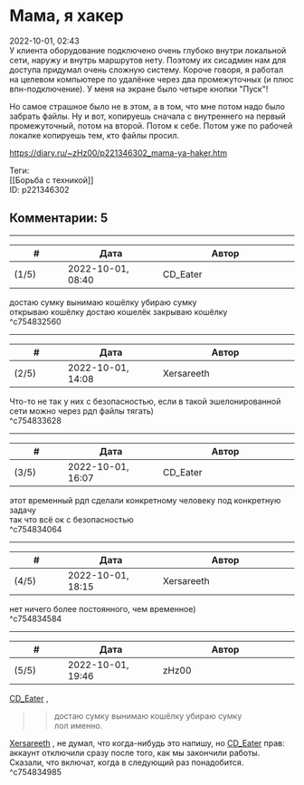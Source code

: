 Мама, я хакер
=============

  
2022-10-01, 02:43  
 У клиента оборудование подключено очень глубоко внутри локальной сети, наружу и внутрь маршрутов нету. Поэтому их сисадмин нам для доступа придумал очень сложную систему. Короче говоря, я работал на целевом компьютере по удалёнке через два промежуточных (и плюс впн-подключение). У меня на экране было четыре кнопки "Пуск"!   
   
 Но самое страшное было не в этом, а в том, что мне потом надо было забрать файлы. Ну и вот, копируешь сначала с внутреннего на первый промежуточный, потом на второй. Потом к себе. Потом уже по рабочей локалке копируешь тем, кто файлы просил.   
  
<https://diary.ru/~zHz00/p221346302_mama-ya-haker.htm>  
  
Теги:  
[[Борьба с техникой]]  
ID: p221346302  


Комментарии: 5
--------------

  


---



|         #         |              Дата              |                     Автор                     |           ID           |
| --- | --- | --- | --- |
| (1/5) | 2022-10-01, 08:40 | CD\_Eater | c754832560 |

  
 достаю сумку вынимаю кошёлку убираю сумку   
 открываю кошёлку достаю кошелёк закрываю кошёлку   
 ^c754832560

---



|         #         |              Дата              |                     Автор                     |           ID           |
| --- | --- | --- | --- |
| (2/5) | 2022-10-01, 14:08 | Xersareeth | c754833628 |

  
 Что-то не так у них с безопасностью, если в такой эшелонированной сети можно через рдп файлы тягать)   
 ^c754833628

---



|         #         |              Дата              |                     Автор                     |           ID           |
| --- | --- | --- | --- |
| (3/5) | 2022-10-01, 16:07 | CD\_Eater | c754834064 |

  
 этот временный рдп сделали конкретному человеку под конкретную задачу   
 так что всё ок с безопасностью   
 ^c754834064

---



|         #         |              Дата              |                     Автор                     |           ID           |
| --- | --- | --- | --- |
| (4/5) | 2022-10-01, 18:15 | Xersareeth | c754834584 |

  
 нет ничего более постоянного, чем временное)   
 ^c754834584

---



|         #         |              Дата              |                     Автор                     |           ID           |
| --- | --- | --- | --- |
| (5/5) | 2022-10-01, 19:46 | zHz00 | c754834985 |

  
  [CD\_Eater](https://cd-eater.diary.ru "Записки ДискоЕда")  ,   
 >>достаю сумку вынимаю кошёлку убираю сумку   
 лол именно.   
   
  [Xersareeth](https://BurrowDeclassified.diary.ru "One more fang")  , не думал, что когда-нибудь это напишу, но  [CD\_Eater](https://cd-eater.diary.ru "Записки ДискоЕда")  прав: аккаунт отключили сразу после того, как мы закончили работы. Сказали, что включат, когда в следующий раз понадобится.   
 ^c754834985